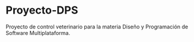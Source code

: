 # Proyecto-DPS
Proyecto de control veterinario para la materia Diseño y Programación de Software Multiplataforma.
